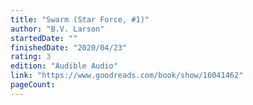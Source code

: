 ```yaml
---
title: "Swarm (Star Force, #1)"
author: "B.V. Larson"
startedDate: ""
finishedDate: "2020/04/23"
rating: 3
edition: "Audible Audio"
link: "https://www.goodreads.com/book/show/16041462"
pageCount: 
---
```



